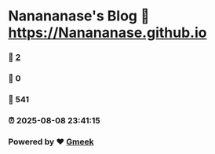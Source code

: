 # Nanananase's Blog :link: https://Nanananase.github.io 
### :page_facing_up: [2](https://Nanananase.github.io/tag.html) 
### :speech_balloon: 0 
### :hibiscus: 541 
### :alarm_clock: 2025-08-08 23:41:15 
### Powered by :heart: [Gmeek](https://github.com/Meekdai/Gmeek)
